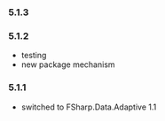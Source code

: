 ### 5.1.3

### 5.1.2

- testing
- new package mechanism

### 5.1.1

- switched to FSharp.Data.Adaptive 1.1